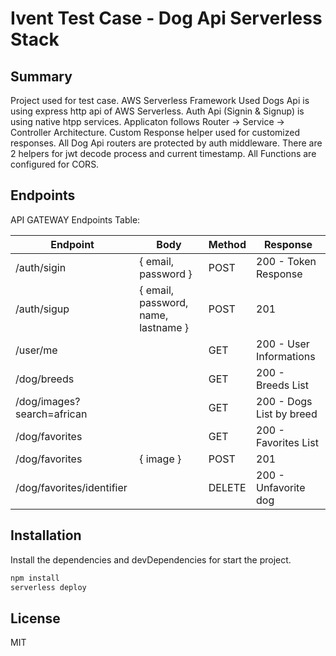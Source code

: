 # Ivent Test Case - Dog Api Serverless Stack
## Summary

Project used for test case.
AWS Serverless Framework Used
Dogs Api is using express http api of AWS Serverless.
Auth Api (Signin & Signup) is using native htpp services.
Applicaton follows Router -> Service -> Controller Architecture.
Custom Response helper used for customized responses.
All Dog Api routers are protected by auth middleware.
There are 2 helpers for jwt decode process and current timestamp.
All Functions are configured for CORS.

## Endpoints

API GATEWAY Endpoints Table:

| Endpoint | Body | Method | Response
| ------ | ------ | ------ | ------ |
| /auth/sigin |   { email, password }     |  POST   | 200 - Token Response |
| /auth/sigup | { email, password, name, lastname } |  POST   | 201 |
| /user/me |   |  GET   | 200 - User Informations |
| /dog/breeds |   |  GET   | 200 - Breeds List |
| /dog/images?search=african |   |  GET   | 200 - Dogs List by breed |
| /dog/favorites |   |  GET   | 200 - Favorites List |
| /dog/favorites |  { image }   |  POST   | 201  |
| /dog/favorites/identifier |  |  DELETE   | 200 - Unfavorite dog  |

## Installation

Install the dependencies and devDependencies for start the project.
```sh
npm install
serverless deploy
```

## License

MIT
